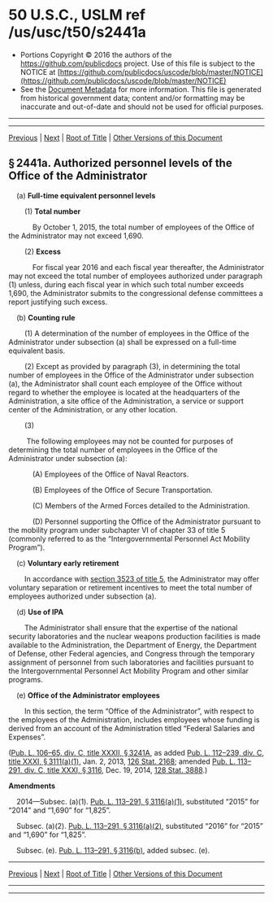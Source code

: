 ---
---

# 50 U.S.C., USLM ref /us/usc/t50/s2441a

* Portions Copyright © 2016 the authors of the https://github.com/publicdocs project.
  Use of this file is subject to the NOTICE at [https://github.com/publicdocs/uscode/blob/master/NOTICE](https://github.com/publicdocs/uscode/blob/master/NOTICE)
* See the [Document Metadata](././../../../../..//README.md) for more information.
  This file is generated from historical government data; content and/or formatting may be inaccurate and out-of-date and should not be used for official purposes.

----------
----------

[Previous](./../../../../..//us/usc/t50/ch41/schIII/m__us_usc_t50_s2441.md) | [Next](./../../../../..//us/usc/t50/ch41/schIII/m__us_usc_t50_s2442.md) | [Root of Title](./../../../../../) | [Other Versions of this Document](https://publicdocs.github.io/go/links?ns=uslm&ref=%2Fus%2Fusc%2Ft50%2Fs2441a)

## § 2441a. Authorized personnel levels of the Office of the Administrator

    (a) __Full-time equivalent personnel levels__ 

        (1) __Total number__ 

            By October 1, 2015, the total number of employees of the Office of the Administrator may not exceed 1,690.

        (2) __Excess__ 

            For fiscal year 2016 and each fiscal year thereafter, the Administrator may not exceed the total number of employees authorized under paragraph (1) unless, during each fiscal year in which such total number exceeds 1,690, the Administrator submits to the congressional defense committees a report justifying such excess.

    (b) __Counting rule__ 

        (1) A determination of the number of employees in the Office of the Administrator under subsection (a) shall be expressed on a full-time equivalent basis.

        (2) Except as provided by paragraph (3), in determining the total number of employees in the Office of the Administrator under subsection (a), the Administrator shall count each employee of the Office without regard to whether the employee is located at the headquarters of the Administration, a site office of the Administration, a service or support center of the Administration, or any other location.

        (3)

         The following employees may not be counted for purposes of determining the total number of employees in the Office of the Administrator under subsection (a):

            (A) Employees of the Office of Naval Reactors.

            (B) Employees of the Office of Secure Transportation.

            (C) Members of the Armed Forces detailed to the Administration.

            (D) Personnel supporting the Office of the Administrator pursuant to the mobility program under subchapter VI of chapter 33 of title 5 (commonly referred to as the “Intergovernmental Personnel Act Mobility Program”).

    (c) __Voluntary early retirement__ 

        In accordance with [section 3523 of title 5][/us/usc/t5/s3523], the Administrator may offer voluntary separation or retirement incentives to meet the total number of employees authorized under subsection (a).

    (d) __Use of IPA__ 

        The Administrator shall ensure that the expertise of the national security laboratories and the nuclear weapons production facilities is made available to the Administration, the Department of Energy, the Department of Defense, other Federal agencies, and Congress through the temporary assignment of personnel from such laboratories and facilities pursuant to the Intergovernmental Personnel Act Mobility Program and other similar programs.

    (e) __Office of the Administrator employees__ 

        In this section, the term “Office of the Administrator”, with respect to the employees of the Administration, includes employees whose funding is derived from an account of the Administration titled “Federal Salaries and Expenses”.

([Pub. L. 106–65, div. C, title XXXII, § 3241A][/us/pl/106/65/s3241A], as added [Pub. L. 112–239, div. C, title XXXI, § 3111(a)(1)][/us/pl/112/239/s3111/a/1], Jan. 2, 2013, [126 Stat. 2168][/us/stat/126/2168]; amended [Pub. L. 113–291, div. C, title XXXI, § 3116][/us/pl/113/291/s3116], Dec. 19, 2014, [128 Stat. 3888][/us/stat/128/3888].)

 __Amendments__ 

    2014—Subsec. (a)(1). [Pub. L. 113–291, § 3116(a)(1)][/us/pl/113/291/s3116/a/1], substituted “2015” for “2014” and “1,690” for “1,825”.

    Subsec. (a)(2). [Pub. L. 113–291, § 3116(a)(2)][/us/pl/113/291/s3116/a/2], substituted “2016” for “2015” and “1,690” for “1,825”.

    Subsec. (e). [Pub. L. 113–291, § 3116(b)][/us/pl/113/291/s3116/b], added subsec. (e).

----------

[Previous](./../../../../..//us/usc/t50/ch41/schIII/m__us_usc_t50_s2441.md) | [Next](./../../../../..//us/usc/t50/ch41/schIII/m__us_usc_t50_s2442.md) | [Root of Title](./../../../../../) | [Other Versions of this Document](https://publicdocs.github.io/go/links?ns=uslm&ref=%2Fus%2Fusc%2Ft50%2Fs2441a)

----------
----------

[/us/usc/t5/s3523]: https://publicdocs.github.io/go/links?ns=uslm&ref=%2Fus%2Fusc%2Ft5%2Fs3523
[/us/pl/106/65/s3241A]: https://publicdocs.github.io/go/links?ns=uslm&ref=%2Fus%2Fpl%2F106%2F65%2Fs3241A
[/us/pl/112/239/s3111/a/1]: https://publicdocs.github.io/go/links?ns=uslm&ref=%2Fus%2Fpl%2F112%2F239%2Fs3111%2Fa%2F1
[/us/stat/126/2168]: https://publicdocs.github.io/go/links?ns=uslm&ref=%2Fus%2Fstat%2F126%2F2168
[/us/pl/113/291/s3116]: https://publicdocs.github.io/go/links?ns=uslm&ref=%2Fus%2Fpl%2F113%2F291%2Fs3116
[/us/stat/128/3888]: https://publicdocs.github.io/go/links?ns=uslm&ref=%2Fus%2Fstat%2F128%2F3888
[/us/pl/113/291/s3116/a/1]: https://publicdocs.github.io/go/links?ns=uslm&ref=%2Fus%2Fpl%2F113%2F291%2Fs3116%2Fa%2F1
[/us/pl/113/291/s3116/a/2]: https://publicdocs.github.io/go/links?ns=uslm&ref=%2Fus%2Fpl%2F113%2F291%2Fs3116%2Fa%2F2
[/us/pl/113/291/s3116/b]: https://publicdocs.github.io/go/links?ns=uslm&ref=%2Fus%2Fpl%2F113%2F291%2Fs3116%2Fb


